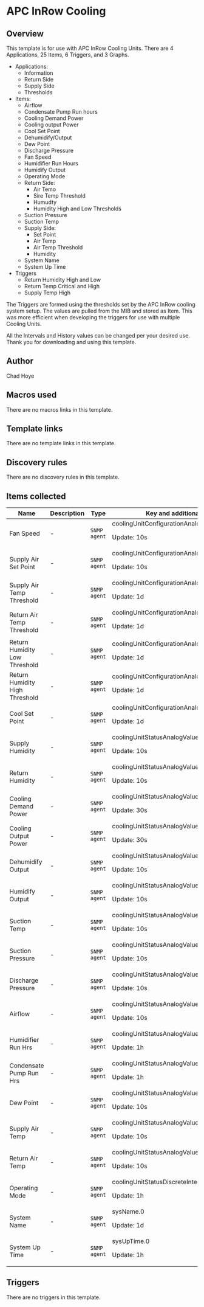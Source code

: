 # APC InRow Cooling

## Overview

This template is for use with APC InRow Cooling Units. There are 4 Applications, 25 Items, 6 Triggers, and 3 Graphs.


* Applications:
	+ Information
	+ Return Side
	+ Supply Side
	+ Thresholds
* Items:
	+ Airflow
	+ Condensate Pump Run hours
	+ Cooling Demand Power
	+ Cooling output Power
	+ Cool Set Point
	+ Dehumidify/Output
	+ Dew Point
	+ Discharge Pressure
	+ Fan Speed
	+ Humidifier Run Hours
	+ Humidify Output
	+ Operating Mode
	+ Return Side:
		- Air Temo
		- Sire Temp Threshold
		- Humudty
		- Humidity High and Low Thresholds
	+ Suction Pressure
	+ Suction Temp
	+ Supply Side:
		- Set Point
		- Air Temp
		- Air Temp Threshold
		- Humidity
	+ System Name
	+ System Up Time
* Triggers
	+ Return Humidity High and Low
	+ Return Temp Critical and High
	+ Supply Temp High


 


The Triggers are formed using the thresholds set by the APC InRow cooling system setup. The values are pulled from the MIB and stored as Item. This was more efficient when developing the triggers for use with multiple Cooling Units. 


All the Intervals and History values can be changed per your desired use. Thank you for downloading and using this template.


 

## Author

Chad Hoye

## Macros used

There are no macros links in this template.

## Template links

There are no template links in this template.

## Discovery rules

There are no discovery rules in this template.

## Items collected

|Name|Description|Type|Key and additional info|
|----|-----------|----|----|
|Fan Speed|<p>-</p>|`SNMP agent`|coolingUnitConfigurationAnalogDescription.1.5<p>Update: 10s</p>|
|Supply Air Set Point|<p>-</p>|`SNMP agent`|coolingUnitConfigurationAnalogValue.1.12<p>Update: 10s</p>|
|Supply Air Temp Threshold|<p>-</p>|`SNMP agent`|coolingUnitConfigurationAnalogValue.1.3<p>Update: 1d</p>|
|Return  Air Temp Threshold|<p>-</p>|`SNMP agent`|coolingUnitConfigurationAnalogValue.1.5<p>Update: 1d</p>|
|Return Humidity Low Threshold|<p>-</p>|`SNMP agent`|coolingUnitConfigurationAnalogValue.1.7<p>Update: 1d</p>|
|Return Humidity High Threshold|<p>-</p>|`SNMP agent`|coolingUnitConfigurationAnalogValue.1.8<p>Update: 1d</p>|
|Cool Set Point|<p>-</p>|`SNMP agent`|coolingUnitConfigurationAnalogValue.1.9<p>Update: 1d</p>|
|Supply Humidity|<p>-</p>|`SNMP agent`|coolingUnitStatusAnalogValue.1.10<p>Update: 10s</p>|
|Return Humidity|<p>-</p>|`SNMP agent`|coolingUnitStatusAnalogValue.1.11<p>Update: 10s</p>|
|Cooling Demand Power|<p>-</p>|`SNMP agent`|coolingUnitStatusAnalogValue.1.12<p>Update: 30s</p>|
|Cooling Output Power|<p>-</p>|`SNMP agent`|coolingUnitStatusAnalogValue.1.13<p>Update: 30s</p>|
|Dehumidify Output|<p>-</p>|`SNMP agent`|coolingUnitStatusAnalogValue.1.16<p>Update: 10s</p>|
|Humidify Output|<p>-</p>|`SNMP agent`|coolingUnitStatusAnalogValue.1.18<p>Update: 10s</p>|
|Suction Temp|<p>-</p>|`SNMP agent`|coolingUnitStatusAnalogValue.1.21<p>Update: 10s</p>|
|Suction Pressure|<p>-</p>|`SNMP agent`|coolingUnitStatusAnalogValue.1.22<p>Update: 10s</p>|
|Discharge Pressure|<p>-</p>|`SNMP agent`|coolingUnitStatusAnalogValue.1.24<p>Update: 10s</p>|
|Airflow|<p>-</p>|`SNMP agent`|coolingUnitStatusAnalogValue.1.3<p>Update: 10s</p>|
|Humidifier Run Hrs|<p>-</p>|`SNMP agent`|coolingUnitStatusAnalogValue.1.38<p>Update: 1h</p>|
|Condensate Pump Run Hrs|<p>-</p>|`SNMP agent`|coolingUnitStatusAnalogValue.1.39<p>Update: 1h</p>|
|Dew Point|<p>-</p>|`SNMP agent`|coolingUnitStatusAnalogValue.1.49<p>Update: 10s</p>|
|Supply Air Temp|<p>-</p>|`SNMP agent`|coolingUnitStatusAnalogValue.1.6<p>Update: 10s</p>|
|Return Air Temp|<p>-</p>|`SNMP agent`|coolingUnitStatusAnalogValue.1.8<p>Update: 10s</p>|
|Operating Mode|<p>-</p>|`SNMP agent`|coolingUnitStatusDiscreteIntegerAsString.1.2<p>Update: 1h</p>|
|System Name|<p>-</p>|`SNMP agent`|sysName.0<p>Update: 1d</p>|
|System Up Time|<p>-</p>|`SNMP agent`|sysUpTime.0<p>Update: 1h</p>|
## Triggers

There are no triggers in this template.

